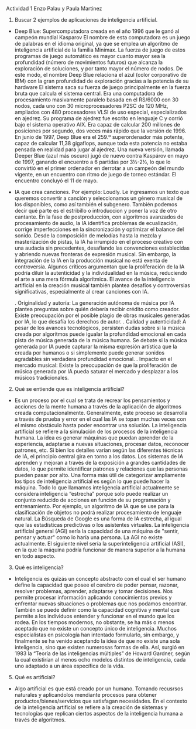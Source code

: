 
Actividad 1
Enzo Palau y Paula Martinez 

1) Buscar 2 ejemplos de aplicaciones de inteligencia artificial.
  - Deep Blue: Supercomputadora creada en el año 1996 que le ganó al campeón mundial Kasparov
  El nombre de esta computadora es un juego de palabras en el idioma original, ya que se emplea un algoritmo de inteligencia artificial de la familia Minimax. La fuerza de juego de estos programas de juego automático es mayor cuanto mayor sea la profundidad (número de movimientos futuros) que alcanza la exploración de soluciones, y por tanto mayor el número de nodos. De este modo, el nombre Deep Blue relaciona el azul (color corporativo de IBM) con la gran profundidad de exploración gracias a la potencia de su hardware
  El sistema saca su fuerza de juego principalmente en la fuerza bruta que calcula el sistema central. Era una computadora de procesamiento masivamente paralelo basada en el RS/6000 con 30 nodos, cada uno con 30 microprocesadores P2SC de 120 MHz, ampliados con 480 procesadores VLSI de uso especial, especializados en ajedrez. Su programa de ajedrez fue escrito en lenguaje C y corrió bajo el sistema operativo AIX. Era capaz de calcular 200 millones de posiciones por segundo, dos veces más rápido que la versión de 1996. En junio de 1997, Deep Blue era el 259.º superordenador más potente, capaz de calcular 11,38 gigaflops,​ aunque toda esta potencia no estaba pensada en realidad para jugar al ajedrez.
  Una nueva versión, llamada Deeper Blue (azul más oscuro) jugó de nuevo contra Kaspárov en mayo de 1997, ganando el encuentro a 6 partidas por 3½-2½, lo que lo convirtió en el primer ordenador en derrotar a un campeón del mundo vigente, en un encuentro con ritmo de juego de torneo estándar. El encuentro concluyó el 11 de mayo.


  - IA que crea canciones. Por ejemplo: Loudly.
  Le ingresamos un texto que queremos convertir a canción y seleccionamos un género musical de los disponibles, como así también el subgenero. También podemos decir qué parte es el estribillo o introduccion y poner la voz de otro cantante.
  En la fase de postproducción, con algoritmos avanzados de procesamiento de audio, la IA identifica problemas de ecualización, corrige imperfecciones en la sincronización y optimizar el balance del sonido.
  Desde la composición de melodías hasta la mezcla y masterización de pistas, la IA ha irrumpido en el proceso creativo con una audacia sin precedentes, desafiando las convenciones establecidas y abriendo nuevas fronteras de expresión musical. Sin embargo, la integración de la IA en la producción musical no está exenta de controversia. Algunos críticos argumentan que la proliferación de la IA podría diluir la autenticidad y la individualidad en la música, reduciendo el arte a una mera fórmula algorítmica.
  El avance de la inteligencia artificial en la creación musical también plantea desafíos y controversias significativas, especialmente al crear canciones con IA.

    . Originalidad y autoría: La generación autónoma de música por IA plantea preguntas sobre quién debería recibir crédito como creador. Existe preocupación por el posible plagio de obras musicales generadas por IA, lo que desafía los derechos de autor.
    . Calidad y autenticidad: A pesar de los avances tecnológicos, persisten dudas sobre si la música creada por algoritmos puede igualar la profundidad emocional en cada pista de música generada de la música humana. Se debate si la música generada por IA puede capturar la misma expresión artística que la creada por humanos o si simplemente puede generar sonidos agradables sin verdadera profundidad emocional.
    . Impacto en el mercado musical: Existe la preocupación de que la proliferación de música generada por IA pueda saturar el mercado y desplazar a los músicos tradicionales.

2) Qué se entiende que es inteligencia artificial?
  - Es un proceso por el cual se trata de recrear los pensamientos y acciones de la mente humana a través de la aplicación de algoritmos creada computacionalmente. Generalmente, este proceso se desarrolla a través de prueba y error en el cual las IA se topan muchas veces con el mismo obstáculo hasta poder encontrar una solución. La inteligencia artificial se refiere a la simulación de los procesos de la inteligencia humana. La idea es generar máquinas que puedan aprender de la experiencia, adaptarse a nuevas situaciones, procesar datos, reconocer patrones, etc.
  Si bien los detalles varían según las diferentes técnicas de IA, el principio central gira en torno a los datos. Los sistemas de IA aprenden y mejoran a través de la exposición a grandes cantidades de datos, lo que permite identificar patrones y relaciones que las personas pueden pasar por alto.
  Una forma más útil de categorizar ampliamente los tipos de inteligencia artificial es según lo que puede hacer la máquina. Todo lo que llamamos inteligencia artificial actualmente se considera inteligencia “estrecha” porque solo puede realizar un conjunto reducido de acciones en función de su programación y entrenamiento. Por ejemplo, un algoritmo de IA que se use para la clasificación de objetos no podrá realizar procesamiento de lenguaje natural. La Búsqueda de Google es una forma de IA estrecha, al igual que las estadísticas predictivas o los asistentes virtuales.
  La inteligencia artificial general (AGI) sería la capacidad de una máquina de "sentir, pensar y actuar" como lo haría una persona. La AGI no existe actualmente. El siguiente nivel sería la superinteligencia artificial (ASI), en la que la máquina podría funcionar de manera superior a la humana en todo aspecto.


3) Qué es inteligencia?
  - Inteligencia es quizás un concepto abstracto con el cual el ser humano define la capacidad que posee el cerebro de poder pensar, razonar, resolver problemas, aprender, adaptarse y tomar decisiones. Nos permite procesar información aplicando conocimientos previos y enfrentar nuevas situaciones o problemas que nos podamos encontrar. También se puede definir como la capacidad cognitiva y mental que permite a los individuos entender y funcionar en el mundo que los rodea.
  En los tiempos modernos, no obstante, se ha más o menos aceptado que no existe un concepto único de inteligencia. Muchos especialistas en psicología han intentado formularlo, sin embargo, y finalmente se ha venido aceptando la idea de que no existe una sola inteligencia, sino que existen numerosas formas de ella.
  Así, surgió en 1983 la “Teoría de las inteligencias múltiples” de Howard Gardner, según la cual existirían al menos ocho modelos distintos de inteligencia, cada uno adaptado a un área específica de la vida.


5) Qué es artificial?
  - Algo artificial es que está creado por un humano. Tomando recusrsos naturales y aplicandolos mendiante procesos para obtener productos/bienes/servicios que satisfagan necesidades.
  En el contexto de la inteligencia artificial se refiere a la creación de sistemas y tecnologías que replican ciertos aspectos de la inteligencia humana a través de algoritmos.
